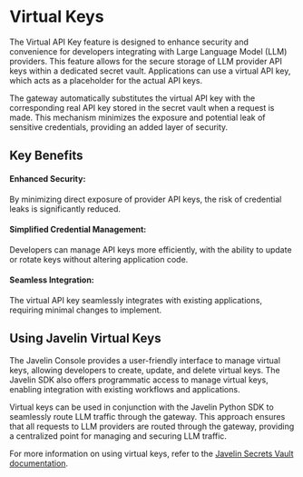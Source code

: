 # Virtual Keys

The Virtual API Key feature is designed to enhance security and convenience for developers integrating with Large Language Model (LLM) providers. This feature allows for the secure storage of LLM provider API keys within a dedicated secret vault. Applications can use a virtual API key, which acts as a placeholder for the actual API keys. 

The gateway automatically substitutes the virtual API key with the corresponding real API key stored in the secret vault when a request is made. This mechanism minimizes the exposure and potential leak of sensitive credentials, providing an added layer of security.

## Key Benefits
#### Enhanced Security:
By minimizing direct exposure of provider API keys, the risk of credential leaks is significantly reduced.  

#### Simplified Credential Management:
Developers can manage API keys more efficiently, with the ability to update or rotate keys without altering application code.  

#### Seamless Integration:
The virtual API key seamlessly integrates with existing applications, requiring minimal changes to implement.  

## Using Javelin Virtual Keys
The Javelin Console provides a user-friendly interface to manage virtual keys, allowing developers to create, update, and delete virtual keys. The Javelin SDK also offers programmatic access to manage virtual keys, enabling integration with existing workflows and applications.

Virtual keys can be used in conjunction with the Javelin Python SDK to seamlessly route LLM traffic through the gateway. This approach ensures that all requests to LLM providers are routed through the gateway, providing a centralized point for managing and securing LLM traffic.

For more information on using virtual keys, refer to the [Javelin Secrets Vault documentation](/javelin-core/secretsvault/overview).
